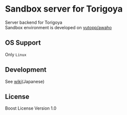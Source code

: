 # Sandbox server for Torigoya
Server backend for Torigoya  
Sandbox environment is developed on [yutopp/awaho](https://github.com/yutopp/awaho)

## OS Support
Only `Linux`

## Development
See [wiki](https://github.com/yutopp/torigoya_cage/wiki)(Japanese)

## License
Boost License Version 1.0
